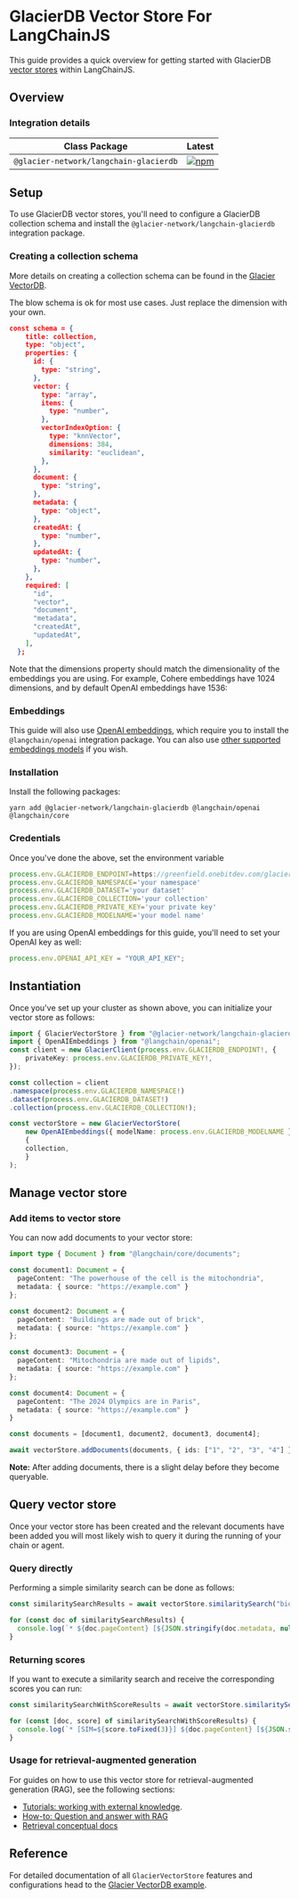 # GlacierDB Vector Store For LangChainJS

This guide provides a quick overview for getting started with GlacierDB [vector stores](/docs/concepts/#vectorstores) within LangChainJS.

## Overview

### Integration details

| Class Package  | Latest |
| -- | -- |
| `@glacier-network/langchain-glacierdb` | [![npm](https://img.shields.io/npm/v/@glacier-network/langchain-glacierdb)](https://www.npmjs.com/package/@glacier-network/langchain-glacierdb) |


## Setup

To use GlacierDB vector stores, you\'ll need to configure a GlacierDB collection schema and install the `@glacier-network/langchain-glacierdb` integration package.

### Creating a collection schema

More details on creating a collection schema can be found in the [Glacier VectorDB](https://sdk.glacier.io/tutorial/demo_vector#create-vectordb-collection).

The blow schema is ok for most use cases. Just replace the dimension with your own.

``` json
const schema = {
    title: collection,
    type: "object",
    properties: {
      id: {
        type: "string",
      },
      vector: {
        type: "array",
        items: {
          type: "number",
        },
        vectorIndexOption: {
          type: "knnVector",
          dimensions: 384,
          similarity: "euclidean",
        },
      },
      document: {
        type: "string",
      },
      metadata: {
        type: "object",
      },
      createdAt: {
        type: "number",
      },
      updatedAt: {
        type: "number",
      },
    },
    required: [
      "id",
      "vector",
      "document",
      "metadata",
      "createdAt",
      "updatedAt",
    ],
  };
```

Note that the dimensions property should match the dimensionality of the
embeddings you are using. For example, Cohere embeddings have 1024
dimensions, and by default OpenAI embeddings have 1536:


### Embeddings

This guide will also use [OpenAI
embeddings](/docs/integrations/text_embedding/openai), which require you
to install the `@langchain/openai` integration package. You can also use
[other supported embeddings models](/docs/integrations/text_embedding)
if you wish.

### Installation

Install the following packages:

```
yarn add @glacier-network/langchain-glacierdb @langchain/openai @langchain/core
```

### Credentials

Once you\'ve done the above, set the environment variable 

``` typescript
process.env.GLACIERDB_ENDPOINT=https://greenfield.onebitdev.com/glacier-gateway/
process.env.GLACIERDB_NAMESPACE='your namespace'
process.env.GLACIERDB_DATASET='your dataset'
process.env.GLACIERDB_COLLECTION='your collection'
process.env.GLACIERDB_PRIVATE_KEY='your private key'
process.env.GLACIERDB_MODELNAME='your model name'
```

If you are using OpenAI embeddings for this guide, you\'ll need to set
your OpenAI key as well:

``` typescript
process.env.OPENAI_API_KEY = "YOUR_API_KEY";
```

## Instantiation

Once you\'ve set up your cluster as shown above, you can initialize your
vector store as follows:

``` typescript
import { GlacierVectorStore } from "@glacier-network/langchain-glacierdb";
import { OpenAIEmbeddings } from "@langchain/openai";
const client = new GlacierClient(process.env.GLACIERDB_ENDPOINT!, {
    privateKey: process.env.GLACIERDB_PRIVATE_KEY!,
});

const collection = client
.namespace(process.env.GLACIERDB_NAMESPACE!)
.dataset(process.env.GLACIERDB_DATASET!)
.collection(process.env.GLACIERDB_COLLECTION!);

const vectorStore = new GlacierVectorStore(
    new OpenAIEmbeddings({ modelName: process.env.GLACIERDB_MODELNAME }),
    {
    collection,
    }
);
```

## Manage vector store

### Add items to vector store

You can now add documents to your vector store:

``` typescript
import type { Document } from "@langchain/core/documents";

const document1: Document = {
  pageContent: "The powerhouse of the cell is the mitochondria",
  metadata: { source: "https://example.com" }
};

const document2: Document = {
  pageContent: "Buildings are made out of brick",
  metadata: { source: "https://example.com" }
};

const document3: Document = {
  pageContent: "Mitochondria are made out of lipids",
  metadata: { source: "https://example.com" }
};

const document4: Document = {
  pageContent: "The 2024 Olympics are in Paris",
  metadata: { source: "https://example.com" }
}

const documents = [document1, document2, document3, document4];

await vectorStore.addDocuments(documents, { ids: ["1", "2", "3", "4"] });
```

**Note:** After adding documents, there is a slight delay before they
become queryable.

## Query vector store

Once your vector store has been created and the relevant documents have
been added you will most likely wish to query it during the running of
your chain or agent.

### Query directly

Performing a simple similarity search can be done as follows:

``` typescript
const similaritySearchResults = await vectorStore.similaritySearch("biology", 2);

for (const doc of similaritySearchResults) {
  console.log(`* ${doc.pageContent} [${JSON.stringify(doc.metadata, null)}]`);
}
```

### Returning scores

If you want to execute a similarity search and receive the corresponding
scores you can run:

``` typescript
const similaritySearchWithScoreResults = await vectorStore.similaritySearchWithScore("biology", 2, filter)

for (const [doc, score] of similaritySearchWithScoreResults) {
  console.log(`* [SIM=${score.toFixed(3)}] ${doc.pageContent} [${JSON.stringify(doc.metadata)}]`);
}
```

### Usage for retrieval-augmented generation

For guides on how to use this vector store for retrieval-augmented
generation (RAG), see the following sections:

-   [Tutorials: working with external knowledge](/docs/tutorials/#working-with-external-knowledge).
-   [How-to: Question and answer with RAG](/docs/how_to/#qa-with-rag)
-   [Retrieval conceptual docs](/docs/concepts/retrieval)

## Reference

For detailed documentation of all `GlacierVectorStore` features
and configurations head to the [Glacier VectorDB example](https://github.com/Glacier-Labs/langchain-glacierdb/tree/main/example).
